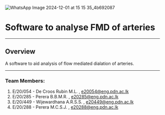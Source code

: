 ![WhatsApp Image 2024-12-01 at 15 15 35_4b692087](https://github.com/user-attachments/assets/53b71f96-391f-4199-8b6c-cf4081028c66)

# Software to analyse FMD of arteries 
___


## Overview
A software to aid analysis of flow mediated dialation of arteries.
____


### Team Members: 
1) E/20/054 - De Croos Rubin M.L. , e20054@eng.pdn.ac.lk
2) E/20/285 - Perera B.B.M.R. , e20285@eng.pdn.ac.lk
3) E/20/449 - Wijewardhana A.R.S.S. , e20449@eng.pdn.ac.lk
4) E/20/288 - Perera M.C.S.J. , e20288@eng.pdn.ac.lk
